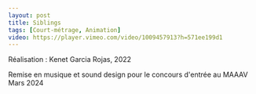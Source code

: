 ```yaml
---
layout: post
title: Siblings
tags: [Court-métrage, Animation]
video: https://player.vimeo.com/video/1009457913?h=571ee199d1
---
```


Réalisation : Kenet Garcia Rojas, 2022

Remise en musique et sound design pour le concours d'entrée au MAAAV  
Mars 2024
